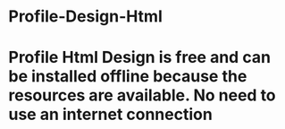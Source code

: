 # Profile-Design-Html
# Profile Html Design is free and can be installed offline because the resources are available. No need to use an internet connection 
